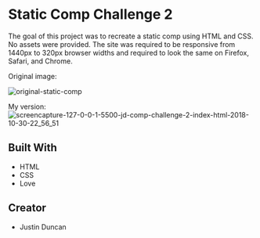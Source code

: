 # Static Comp Challenge 2
The goal of this project was to recreate a static comp using HTML and CSS. No assets were provided. The site was required to be responsive from 1440px to 320px browser widths and required to look the same on Firefox, Safari, and Chrome.

Original image:

![original-static-comp](https://user-images.githubusercontent.com/18714169/47766843-7e7b1200-dc96-11e8-8341-4b0c8eca7543.jpg)

My version:
![screencapture-127-0-0-1-5500-jd-comp-challenge-2-index-html-2018-10-30-22_56_51](https://user-images.githubusercontent.com/18714169/47766988-298bcb80-dc97-11e8-97d4-d25be3a4af0b.png)
## Built With
* HTML
* CSS
* Love

## Creator
* Justin Duncan
